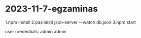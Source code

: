 # 2023-11-7-egzaminas

1.npm install
2.pasileisti json-server --watch db.json
3.npm start


user credentials: admin admin
